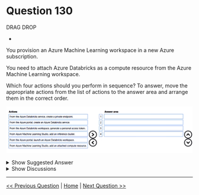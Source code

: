 # Question 130

DRAG DROP

-

You provision an Azure Machine Learning workspace in a new Azure subscription.

You need to attach Azure Databricks as a compute resource from the Azure Machine Learning workspace.

Which four actions should you perform in sequence? To answer, move the appropriate actions from the list of actions to the answer area and arrange them in the correct order.

![Question Image](../images/q130_q_image454.png)

<details>
  <summary>Show Suggested Answer</summary>

<img src="../images/q130_ans_0_image455.png" alt="Answer Image"><br>

</details>

<details>
  <summary>Show Discussions</summary>

<blockquote><p><strong>evangelist</strong> <code>(Sun 01 Dec 2024 11:09)</code> - <em>Upvotes: 2</em></p><p>given answer is correct</p></blockquote>
<blockquote><p><strong>james2033</strong> <code>(Fri 19 Apr 2024 08:26)</code> - <em>Upvotes: 3</em></p><p>1. From the Azure portal, create an Azure Databricks service.
2. From the Azure portal, launch an Azure Databricks workspace.
3. From the Azure Databricks workspace, generate a personal access token.
4. From Azure Machine Learning Studio, add an attached compute resource.</p></blockquote>
<blockquote><p><strong>SoftAI</strong> <code>(Sat 14 Oct 2023 12:27)</code> - <em>Upvotes: 1</em></p><p>Seems correct, according to https://www.element61.be/en/resource/how-integrate-azure-databricks-azure-machine-learning-running-big-data-machine-learning</p></blockquote>

</details>

---

[<< Previous Question](question_129.md) | [Home](/index.md) | [Next Question >>](question_131.md)
